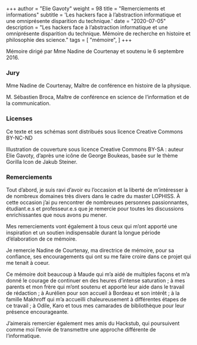 +++
author = "Elie Gavoty"
weight = 98
title = "Remerciements et informations"
subtitle =   'Les hackers face à l’abstraction informatique et une omniprésente disparition du technique.'
date = "2020-07-05"
description = "Les hackers face à l’abstraction informatique et une omniprésente disparition du technique. Mémoire de recherche en histoire et philosophie des science."
tags = [
	"mémoire",
]
+++


Mémoire dirigé par Mme Nadine de Courtenay et soutenu le 6 septembre 2016.

### Jury

Mme Nadine de Courtenay, Maître de conférence en histoire de la
physique.

M. Sébastien Broca, Maître de conférence en science de l’information et
de la communication.

### Licenses 

Ce texte et ses schémas sont distribués sous licence Creative
Commons BY-NC-ND

Illustration de couverture sous licence Creative Commons BY-SA :
auteur Elie Gavoty, d’après une icône de George Boukeas, basée sur le
thème Gorilla Icon de Jakub Steiner.

### Remerciements

Tout d’abord, je suis ravi d’avoir eu l’occasion et la liberté de
m’intéresser à de nombreux domaines très divers dans le cadre du master
LOPHISS. À cette occasion j’ai pu rencontrer de nombreuses personnes
passionnantes, étudiant.e.s et professeur.e.s que je remercie pour
toutes les discussions enrichissantes que nous avons pu mener.

Mes remerciements vont également à tous ceux qui m’ont apporté une
inspiration et un soutien indispensable durant la longue période
d’élaboration de ce mémoire.

Je remercie Nadine de Courtenay, ma directrice de mémoire, pour sa
confiance, ses encouragements qui ont su me faire croire dans ce projet
qui me tenait à coeur.

Ce mémoire doit beaucoup à Maude qui m’a aidé de multiples façons et m’a
donné le courage de continuer en des heures d’intense saturation ; à mes
parents et mon frère qui m’ont soutenu et apporté leur aide dans le
travail de rédaction ; à Aurélien pour son accueil à Bordeau et son
intérêt ; à la famille Makhroff qui m’a accueilli chaleureusement à
différentes étapes de ce travail ; à Odile, Karo et tous mes camarades
de bibliothèque pour leur présence encourageante.

J’aimerais remercier également mes amis du Hackstub, qui poursuivent
comme moi l’envie de transmettre une approche différente de
l’informatique.